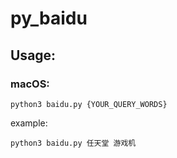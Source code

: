 # py_baidu

## Usage:

### macOS:

```shell
python3 baidu.py {YOUR_QUERY_WORDS}
```

example:

```
python3 baidu.py 任天堂 游戏机
```
